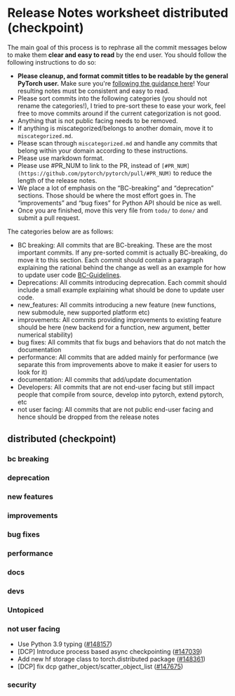 
# Release Notes worksheet distributed (checkpoint)

The main goal of this process is to rephrase all the commit messages below to make them **clear and easy to read** by the end user. You should follow the following instructions to do so:

* **Please cleanup, and format commit titles to be readable by the general PyTorch user.** Make sure you're [following the guidance here](https://docs.google.com/document/d/14OmgGBr1w6gl1VO47GGGdwrIaUNr92DFhQbY_NEk8mQ/edit)! Your resulting notes must be consistent and easy to read.
* Please sort commits into the following categories (you should not rename the categories!), I tried to pre-sort these to ease your work, feel free to move commits around if the current categorization is not good.
* Anything that is not public facing needs to be removed.
* If anything is miscategorized/belongs to another domain, move it to `miscategorized.md`.
* Please scan through `miscategorized.md` and handle any commits that belong within your domain according to these instructions.
* Please use markdown format.
* Please use #PR_NUM to link to the PR, instead of `[#PR_NUM](https://github.com/pytorch/pytorch/pull/#PR_NUM)` to reduce the length of the release notes.
* We place a lot of emphasis on the “BC-breaking” and “deprecation” sections. Those should be where the most effort goes in. The “improvements” and “bug fixes” for Python API should be nice as well.
* Once you are finished, move this very file from `todo/` to `done/` and submit a pull request.

The categories below are as follows:

* BC breaking: All commits that are BC-breaking. These are the most important commits. If any pre-sorted commit is actually BC-breaking, do move it to this section. Each commit should contain a paragraph explaining the rational behind the change as well as an example for how to update user code [BC-Guidelines](https://docs.google.com/document/d/14OmgGBr1w6gl1VO47GGGdwrIaUNr92DFhQbY_NEk8mQ/edit#heading=h.a9htwgvvec1m).
* Deprecations: All commits introducing deprecation. Each commit should include a small example explaining what should be done to update user code.
* new_features: All commits introducing a new feature (new functions, new submodule, new supported platform etc)
* improvements: All commits providing improvements to existing feature should be here (new backend for a function, new argument, better numerical stability)
* bug fixes: All commits that fix bugs and behaviors that do not match the documentation
* performance: All commits that are added mainly for performance (we separate this from improvements above to make it easier for users to look for it)
* documentation: All commits that add/update documentation
* Developers: All commits that are not end-user facing but still impact people that compile from source, develop into pytorch, extend pytorch, etc
* not user facing: All commits that are not public end-user facing and hence should be dropped from the release notes

## distributed (checkpoint)
### bc breaking
### deprecation
### new features
### improvements
### bug fixes
### performance
### docs
### devs
### Untopiced
### not user facing
- Use Python 3.9 typing ([#148157](https://github.com/pytorch/pytorch/pull/148157))
- [DCP] Introduce process based async checkpointing ([#147039](https://github.com/pytorch/pytorch/pull/147039))
- Add new hf storage class  to torch.distributed package ([#148361](https://github.com/pytorch/pytorch/pull/148361))
- [DCP] fix dcp gather_object/scatter_object_list ([#147675](https://github.com/pytorch/pytorch/pull/147675))
### security
